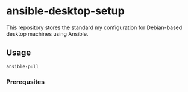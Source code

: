 # ansible-desktop-setup

This repository stores the standard my configuration for Debian-based desktop machines using 
Ansible.

## Usage 


```sh
ansible-pull 
```

### Prerequsites

